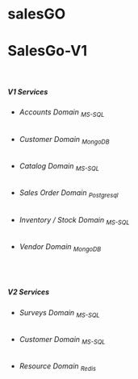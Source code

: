 # salesGO

<h1>SalesGo-V1</h1>
</br>

<h5>V1 Services</h5>

<ul>
  <li><h6>Accounts Domain <sub>MS-SQL</sub> </h6></li>
  <li><h6>Customer Domain <sub>MongoDB</sub></h6></li>
  <li><h6>Catalog Domain <sub>MS-SQL</sub></h6></li>
  <li><h6>Sales Order Domain <sub>Postgresql</sub></h6></li>
  <li><h6>Inventory / Stock Domain <sub>MS-SQL</sub></h6></li>
  <li><h6>Vendor Domain <sub>MongoDB</sub></h6></li>
</ul>

</br>

<h5>V2 Services</h5>

<ul>
  <li><h6>Surveys Domain <sub>MS-SQL</sub> </h6></li>
  <li><h6>Customer Domain <sub>MS-SQL</sub></h6></li>
  <li><h6>Resource Domain <sub>Redis</sub></h6></li>
</ul>
